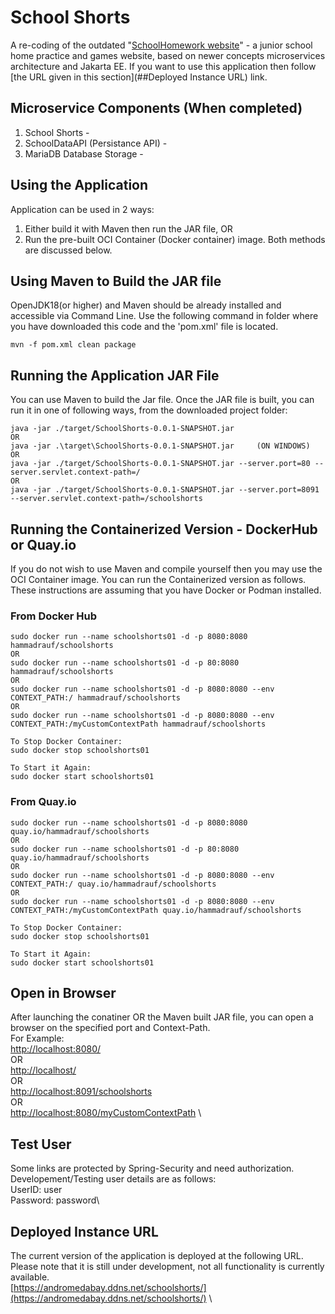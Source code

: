 # School Shorts
A re-coding of the outdated "[SchoolHomework website](https://sourceforge.net/projects/schoolhomework/)" - a junior school home practice and games website, based on newer concepts microservices architecture and Jakarta EE.
If you want to use this application then follow [the URL given in this section](##Deployed Instance URL) link.

## Microservice Components (When completed)
1. School Shorts - 
2. SchoolDataAPI (Persistance API) -
3. MariaDB Database Storage -

## Using the Application
Application can be used in 2 ways:
1. Either build it with Maven then run the JAR file, OR
2. Run the pre-built OCI Container (Docker container) image.
Both methods are discussed below.

## Using Maven to Build the JAR file
OpenJDK18(or higher) and Maven should be already installed and accessible via Command Line. Use the following command in folder where you have downloaded this code and the 'pom.xml' file is located.
```
mvn -f pom.xml clean package
```
## Running the Application JAR File
You can use Maven to build the Jar file. Once the JAR file is built, you can run it in one of following ways, from the downloaded project folder:
```
java -jar ./target/SchoolShorts-0.0.1-SNAPSHOT.jar
OR
java -jar .\target\SchoolShorts-0.0.1-SNAPSHOT.jar     (ON WINDOWS)
OR
java -jar ./target/SchoolShorts-0.0.1-SNAPSHOT.jar --server.port=80 --server.servlet.context-path=/
OR
java -jar ./target/SchoolShorts-0.0.1-SNAPSHOT.jar --server.port=8091 --server.servlet.context-path=/schoolshorts
```

## Running the Containerized Version - DockerHub or Quay.io
If you do not wish to use Maven and compile yourself then you may use the OCI Container image. You can run the Containerized version as follows. These instructions are assuming that you have Docker or Podman installed.
### From Docker Hub
```
sudo docker run --name schoolshorts01 -d -p 8080:8080 hammadrauf/schoolshorts
OR
sudo docker run --name schoolshorts01 -d -p 80:8080 hammadrauf/schoolshorts
OR
sudo docker run --name schoolshorts01 -d -p 8080:8080 --env CONTEXT_PATH:/ hammadrauf/schoolshorts
OR
sudo docker run --name schoolshorts01 -d -p 8080:8080 --env CONTEXT_PATH:/myCustomContextPath hammadrauf/schoolshorts 

To Stop Docker Container:
sudo docker stop schoolshorts01

To Start it Again:
sudo docker start schoolshorts01
```
### From Quay.io
```
sudo docker run --name schoolshorts01 -d -p 8080:8080 quay.io/hammadrauf/schoolshorts
OR
sudo docker run --name schoolshorts01 -d -p 80:8080 quay.io/hammadrauf/schoolshorts
OR
sudo docker run --name schoolshorts01 -d -p 8080:8080 --env CONTEXT_PATH:/ quay.io/hammadrauf/schoolshorts
OR
sudo docker run --name schoolshorts01 -d -p 8080:8080 --env CONTEXT_PATH:/myCustomContextPath quay.io/hammadrauf/schoolshorts

To Stop Docker Container:
sudo docker stop schoolshorts01

To Start it Again:
sudo docker start schoolshorts01
```
## Open in Browser
After launching the conatiner OR the Maven built JAR file, you can open a browser on the specified port and Context-Path.\
For Example:\
[http://localhost:8080/](http://localhost:8080/) \
OR\
[http://localhost/](http://localhost/) \
OR\
[http://localhost:8091/schoolshorts](http://localhost:8091/schoolshorts) \
OR\
[http://localhost:8080/myCustomContextPath](http://localhost:8080/myCustomContextPath) \

## Test User
Some links are protected by Spring-Security and need authorization. Developement/Testing user details are as follows:\
UserID: user\
Password: password\

## Deployed Instance URL
The current version of the application is deployed at the following URL. Please note that it is still under development, not all functionality is currently available.\
[https://andromedabay.ddns.net/schoolshorts/](https://andromedabay.ddns.net/schoolshorts/) \


